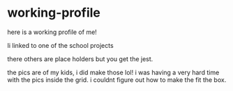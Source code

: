 # working-profile
here is a working profile of me!
 
Ii linked to one of the school projects

there others are place holders but you get the jest.

the pics are of my kids, i did make those lol!
i was having a very hard time with the pics inside the grid. i couldnt figure out how to make the fit the box. 
